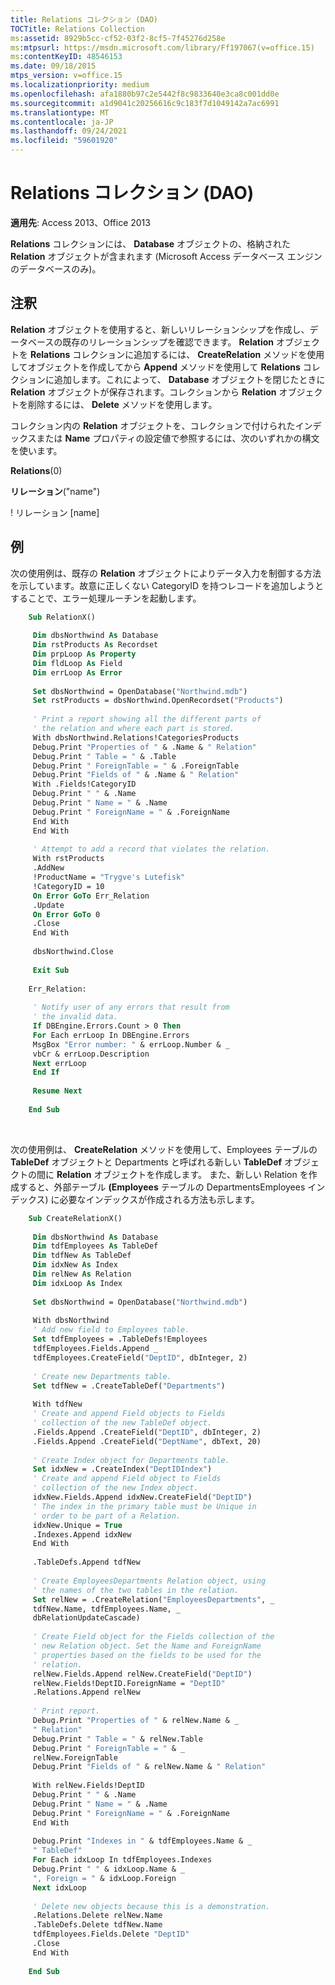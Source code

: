 ```yaml
---
title: Relations コレクション (DAO)
TOCTitle: Relations Collection
ms:assetid: 8929b5cc-cf52-03f2-8cf5-7f45276d258e
ms:mtpsurl: https://msdn.microsoft.com/library/Ff197067(v=office.15)
ms:contentKeyID: 48546153
ms.date: 09/18/2015
mtps_version: v=office.15
ms.localizationpriority: medium
ms.openlocfilehash: afa1880b97c2e5442f8c9833640e3ca8c001dd0e
ms.sourcegitcommit: a1d9041c20256616c9c183f7d1049142a7ac6991
ms.translationtype: MT
ms.contentlocale: ja-JP
ms.lasthandoff: 09/24/2021
ms.locfileid: "59601920"
---
```

# <a name="relations-collection-dao"></a>Relations コレクション (DAO)


**適用先**: Access 2013、Office 2013

**Relations** コレクションには、 **Database** オブジェクトの、格納された **Relation** オブジェクトが含まれます (Microsoft Access データベース エンジンのデータベースのみ)。

## <a name="remarks"></a>注釈

**Relation** オブジェクトを使用すると、新しいリレーションシップを作成し、データベースの既存のリレーションシップを確認できます。 **Relation** オブジェクトを **Relations** コレクションに追加するには、 **CreateRelation** メソッドを使用してオブジェクトを作成してから **Append** メソッドを使用して **Relations** コレクションに追加します。これによって、 **Database** オブジェクトを閉じたときに **Relation** オブジェクトが保存されます。コレクションから **Relation** オブジェクトを削除するには、 **Delete** メソッドを使用します。

コレクション内の **Relation** オブジェクトを、コレクションで付けられたインデックスまたは **Name** プロパティの設定値で参照するには、次のいずれかの構文を使います。

**Relations**(0)

**リレーション**("name")

 \! リレーション \[name\]

## <a name="example"></a>例

次の使用例は、既存の **Relation** オブジェクトによりデータ入力を制御する方法を示しています。故意に正しくない CategoryID を持つレコードを追加しようとすることで、エラー処理ルーチンを起動します。

```vb
    Sub RelationX() 
     
     Dim dbsNorthwind As Database 
     Dim rstProducts As Recordset 
     Dim prpLoop As Property 
     Dim fldLoop As Field 
     Dim errLoop As Error 
     
     Set dbsNorthwind = OpenDatabase("Northwind.mdb") 
     Set rstProducts = dbsNorthwind.OpenRecordset("Products") 
     
     ' Print a report showing all the different parts of 
     ' the relation and where each part is stored. 
     With dbsNorthwind.Relations!CategoriesProducts 
     Debug.Print "Properties of " & .Name & " Relation" 
     Debug.Print " Table = " & .Table 
     Debug.Print " ForeignTable = " & .ForeignTable 
     Debug.Print "Fields of " & .Name & " Relation" 
     With .Fields!CategoryID 
     Debug.Print " " & .Name 
     Debug.Print " Name = " & .Name 
     Debug.Print " ForeignName = " & .ForeignName 
     End With 
     End With 
     
     ' Attempt to add a record that violates the relation. 
     With rstProducts 
     .AddNew 
     !ProductName = "Trygve's Lutefisk" 
     !CategoryID = 10 
     On Error GoTo Err_Relation 
     .Update 
     On Error GoTo 0 
     .Close 
     End With 
     
     dbsNorthwind.Close 
     
     Exit Sub 
     
    Err_Relation: 
     
     ' Notify user of any errors that result from 
     ' the invalid data. 
     If DBEngine.Errors.Count > 0 Then 
     For Each errLoop In DBEngine.Errors 
     MsgBox "Error number: " & errLoop.Number & _ 
     vbCr & errLoop.Description 
     Next errLoop 
     End If 
     
     Resume Next 
     
    End Sub 
```

<br/>

次の使用例は、 **CreateRelation** メソッドを使用して、Employees テーブルの **TableDef** オブジェクトと Departments と呼ばれる新しい **TableDef** オブジェクトの間に **Relation** オブジェクトを作成します。 また、新しい Relation を作成すると、外部テーブル **(Employees** テーブルの DepartmentsEmployees インデックス) に必要なインデックスが作成される方法も示します。

```vb
    Sub CreateRelationX() 
     
     Dim dbsNorthwind As Database 
     Dim tdfEmployees As TableDef 
     Dim tdfNew As TableDef 
     Dim idxNew As Index 
     Dim relNew As Relation 
     Dim idxLoop As Index 
     
     Set dbsNorthwind = OpenDatabase("Northwind.mdb") 
     
     With dbsNorthwind 
     ' Add new field to Employees table. 
     Set tdfEmployees = .TableDefs!Employees 
     tdfEmployees.Fields.Append _ 
     tdfEmployees.CreateField("DeptID", dbInteger, 2) 
     
     ' Create new Departments table. 
     Set tdfNew = .CreateTableDef("Departments") 
     
     With tdfNew 
     ' Create and append Field objects to Fields 
     ' collection of the new TableDef object. 
     .Fields.Append .CreateField("DeptID", dbInteger, 2) 
     .Fields.Append .CreateField("DeptName", dbText, 20) 
     
     ' Create Index object for Departments table. 
     Set idxNew = .CreateIndex("DeptIDIndex") 
     ' Create and append Field object to Fields 
     ' collection of the new Index object. 
     idxNew.Fields.Append idxNew.CreateField("DeptID") 
     ' The index in the primary table must be Unique in 
     ' order to be part of a Relation. 
     idxNew.Unique = True 
     .Indexes.Append idxNew 
     End With 
     
     .TableDefs.Append tdfNew 
     
     ' Create EmployeesDepartments Relation object, using 
     ' the names of the two tables in the relation. 
     Set relNew = .CreateRelation("EmployeesDepartments", _ 
     tdfNew.Name, tdfEmployees.Name, _ 
     dbRelationUpdateCascade) 
     
     ' Create Field object for the Fields collection of the 
     ' new Relation object. Set the Name and ForeignName 
     ' properties based on the fields to be used for the 
     ' relation. 
     relNew.Fields.Append relNew.CreateField("DeptID") 
     relNew.Fields!DeptID.ForeignName = "DeptID" 
     .Relations.Append relNew 
     
     ' Print report. 
     Debug.Print "Properties of " & relNew.Name & _ 
     " Relation" 
     Debug.Print " Table = " & relNew.Table 
     Debug.Print " ForeignTable = " & _ 
     relNew.ForeignTable 
     Debug.Print "Fields of " & relNew.Name & " Relation" 
     
     With relNew.Fields!DeptID 
     Debug.Print " " & .Name 
     Debug.Print " Name = " & .Name 
     Debug.Print " ForeignName = " & .ForeignName 
     End With 
     
     Debug.Print "Indexes in " & tdfEmployees.Name & _ 
     " TableDef" 
     For Each idxLoop In tdfEmployees.Indexes 
     Debug.Print " " & idxLoop.Name & _ 
     ", Foreign = " & idxLoop.Foreign 
     Next idxLoop 
     
     ' Delete new objects because this is a demonstration. 
     .Relations.Delete relNew.Name 
     .TableDefs.Delete tdfNew.Name 
     tdfEmployees.Fields.Delete "DeptID" 
     .Close 
     End With 
     
    End Sub
```
